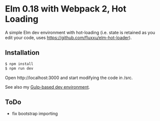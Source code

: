 # Elm 0.18 with Webpack 2, Hot Loading

A simple Elm dev environment with hot-loading (i.e. state is retained as you edit your code, uses https://github.com/fluxxu/elm-hot-loader).

## Installation

```sh
$ npm install
$ npm run dev
```

Open http://localhost:3000 and start modifying the code in /src.

See also my [Gulp-based dev environment](https://github.com/simonh1000/elm-fullstack-starter).

## ToDo

- fix bootstrap importing
